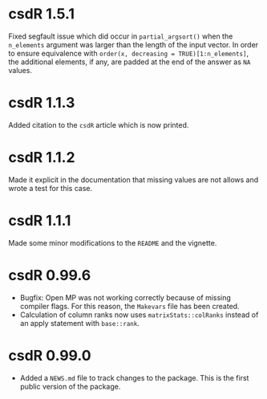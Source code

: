 # csdR 1.5.1

Fixed segfault issue which did occur in `partial_argsort()` when the `n_elements`
argument was larger than the length of the input vector. In order to ensure equivalence with
`order(x, decreasing = TRUE)[1:n_elements]`, the additional elements, if any, are padded at the 
end of the answer as `NA` values.

# csdR 1.1.3

Added citation to the `csdR` article which is now printed.

# csdR 1.1.2

Made it explicit in the documentation that missing values are not allows and
wrote a test for this case.

# csdR 1.1.1

Made some minor modifications to the `README` and the vignette.

# csdR 0.99.6

* Bugfix: Open MP was not working correctly because of missing compiler flags. For this reason, the `Makevars` file has been created.
* Calculation of column ranks now uses `matrixStats::colRanks` instead of an apply statement with `base::rank`.


# csdR 0.99.0

* Added a `NEWS.md` file to track changes to the package. This is the first public version of the package.
